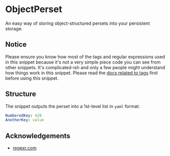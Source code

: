 # ObjectPerset
An easy way of storing object-structured persets into your persistent storage.

## Notice
Please ensure you know how most of the tags and regular expressions used in this snippet because it's not a very simple piece code you can see from other snippets. It's complicated-ish and only a few people might understand how things work in this snippet. Please read the [docs related to tags](https://atlas.bot/documentation/tags) first before using this snippet.

## Structure
The snippet outputs the perset into a 1st-level list in `yaml` format:
```yaml
NumberedKey: 420
AnotherKey: value
```

## Acknowledgements
- [regexr.com](https://regexr.com)
